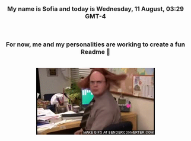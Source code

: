 


<div align="center">
<h3 >My name is Sofia and today is Wednesday, 11 August, 03:29 GMT-4</h3><br>
<h3 >For now, me and my personalities are working to create a fun Readme 👋
</h3><br>
<img src='img/dwight.gif' alt='working...'/>
</div>
